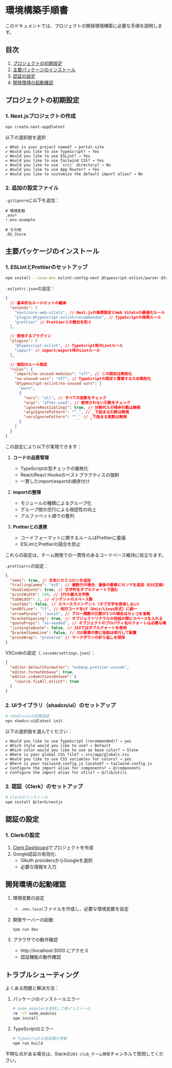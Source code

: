 # 環境構築手順書

このドキュメントでは、プロジェクトの開発環境構築に必要な手順を説明します。

## 目次

1. [プロジェクトの初期設定](#プロジェクトの初期設定)
2. [主要パッケージのインストール](#主要パッケージのインストール)
3. [認証の設定](#認証の設定)
4. [開発環境の起動確認](#開発環境の起動確認)

## プロジェクトの初期設定

### 1. Next.jsプロジェクトの作成

```bash
npx create-next-app@latest
```

以下の選択肢を選択

```
✔ What is your project named? → portal-site
✔ Would you like to use TypeScript? → Yes
✔ Would you like to use ESLint? → Yes
✔ Would you like to use Tailwind CSS? → Yes
✔ Would you like to use `src/` directory? → No
✔ Would you like to use App Router? → Yes
✔ Would you like to customize the default import alias? → No
```

### 2. 追加の設定ファイル

`.gitignore`に以下を追加：

```
# 環境変数
.env*
!.env.example

# その他
.DS_Store
```

## 主要パッケージのインストール

### 1. ESLintとPrettierのセットアップ

```bash
npm install --save-dev eslint-config-next @typescript-eslint/parser @typescript-eslint/eslint-plugin eslint-plugin-react eslint-plugin-react-hooks eslint-plugin-import eslint-config-prettier prettier
```

`.eslintrc.json`の設定：

```json
{
  // 基本的なルールセットの継承
  "extends": [
    "next/core-web-vitals", // Next.jsの推奨設定とWeb Vitalsの最適化ルール
    "plugin:@typescript-eslint/recommended", // TypeScriptの推奨ルール
    "prettier" // Prettierとの競合を防ぐ
  ],

  // 使用するプラグイン
  "plugins": [
    "@typescript-eslint", // TypeScript用のLintルール
    "import" // import/export用のLintルール
  ],

  // 個別のルール設定
  "rules": {
    "import/no-unused-modules": "off", // この設定は無効化
    "no-unused-vars": "off", // TypeScriptの設定と重複するため無効化
    "@typescript-eslint/no-unused-vars": [
      "warn",
      {
        "vars": "all", // すべての変数をチェック
        "args": "after-used", // 使用されない引数をチェック
        "ignoreRestSiblings": true, // 分割代入の残余引数は無視
        "argsIgnorePattern": "^_", // _で始まる引数は無視
        "varsIgnorePattern": "^_" // _で始まる変数は無視
      }
    ]
  }
}
```

この設定により以下が実現できます：

1. **コードの品質管理**

   - TypeScriptの型チェックの厳格化
   - React/React Hooksのベストプラクティスの強制
   - 一貫したimport/exportの順序付け

2. **importの整理**

   - モジュールの種類によるグループ化
   - グループ間の空行による視認性の向上
   - アルファベット順での整列

3. **Prettierとの連携**
   - コードフォーマットに関するルールはPrettierに委譲
   - ESLintとPrettierの競合を防止

これらの設定は、チーム開発での一貫性のあるコードベース維持に役立ちます。

`.prettierrc`の設定：

```json
{
  "semi": true, // 文末にセミコロンを追加
  "trailingComma": "es5", // 複数行の場合、最後の要素にカンマを追加（ES5互換）
  "doubleQuote": true, // 文字列をダブルクォートで囲む
  "printWidth": 100, // 1行の最大文字数
  "tabWidth": 2, // インデントのスペース数
  "useTabs": false, // スペースでインデント（タブ文字を使用しない）
  "endOfLine": "lf", // 改行コードをLF（Unix/Linux形式）に統一
  "arrowParens": "avoid", // アロー関数の引数が1つの場合はカッコを省略
  "bracketSpacing": true, // オブジェクトリテラルの括弧の間にスペースを入れる
  "quoteProps": "as-needed", // オブジェクトのプロパティ名のクォートは必要な場合のみ
  "jsxSingleQuote": false, // JSXではダブルクォートを使用
  "bracketSameLine": false, // JSX要素の閉じ括弧は改行して配置
  "proseWrap": "preserve" // マークダウンの折り返しを保持
}
```

VSCodeの設定（`.vscode/settings.json`）：

```json
{
  "editor.defaultFormatter": "esbenp.prettier-vscode",
  "editor.formatOnSave": true,
  "editor.codeActionsOnSave": {
    "source.fixAll.eslint": true
  }
}
```

### 2. UIライブラリ（shadcn/ui）のセットアップ

```bash
# shadcn/uiの初期設定
npx shadcn-ui@latest init
```

以下の選択肢を選んでください：

```
✔ Would you like to use TypeScript (recommended)? → yes
✔ Which style would you like to use? → Default
✔ Which color would you like to use as base color? → Slate
✔ Where is your global CSS file? → src/app/globals.css
✔ Would you like to use CSS variables for colors? → yes
✔ Where is your tailwind.config.js located? → tailwind.config.js
✔ Configure the import alias for components? → @/components
✔ Configure the import alias for utils? → @/lib/utils
```

### 2. 認証（Clerk）のセットアップ

```bash
# Clerkのインストール
npm install @clerk/nextjs
```

## 認証の設定

### 1. Clerkの設定

1. [Clerk Dashboard](https://dashboard.clerk.dev/)でプロジェクトを作成
2. Google認証の有効化:
   - OAuth providersからGoogleを選択
   - 必要な情報を入力

## 開発環境の起動確認

1. 環境変数の設定

   - `.env.local`ファイルを作成し、必要な環境変数を設定

2. 開発サーバーの起動

   ```bash
   npm run dev
   ```

3. ブラウザでの動作確認
   - http://localhost:3000 にアクセス
   - 認証機能の動作確認

## トラブルシューティング

よくある問題と解決方法：

1. パッケージのインストールエラー

   ```bash
   # node_modulesを削除して再インストール
   rm -rf node_modules
   npm install
   ```

2. TypeScriptのエラー
   ```bash
   # TypeScriptの型定義を更新
   npm run build
   ```

不明な点がある場合は、Slackの`201-club_チーム開発`チャンネルで質問してください。
